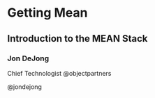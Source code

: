 
# Getting Mean
## Introduction to the MEAN Stack
### Jon DeJong
Chief Technologist @objectpartners

@jondejong
